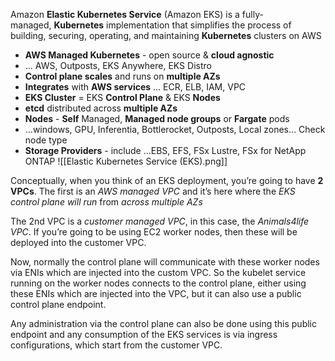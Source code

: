 Amazon **Elastic Kubernetes Service** (Amazon EKS) is a fully-managed, **Kubernetes** implementation that simplifies the process of building, securing, operating, and maintaining **Kubernetes** clusters on AWS

- **AWS Managed Kubernetes** - open source & **cloud agnostic**
- … AWS, Outposts, EKS Anywhere, EKS Distro
- **Control plane scales** and runs on **multiple AZs**
- **Integrates** with **AWS services** … ECR, ELB, IAM, VPC
- **EKS Cluster** = EKS **Control Plane** & EKS **Nodes**
- **etcd** distributed across **multiple AZs**
- **Nodes** - **Self** Managed, **Managed node groups** or **Fargate** pods
- …windows, GPU, Inferentia, Bottlerocket, Outposts, Local zones… Check node type
- **Storage Providers** - include …EBS, EFS, FSx Lustre, FSx for NetApp ONTAP
![[Elastic Kubernetes Service (EKS).png]]

Conceptually, when you think of an EKS deployment, you’re going to have **2 VPCs**. The first is an *AWS managed VPC* and it’s here where the *EKS control plane will run* from *across multiple AZs*

The 2nd VPC is a *customer managed VPC*, in this case, the *Animals4life VPC*. If you’re going to be using EC2 worker nodes, then these will be deployed into the customer VPC.

Now, normally the control plane will communicate with these worker nodes via ENIs which are injected into the custom VPC. So the kubelet service running on the worker nodes connects to the control plane, either using these ENIs which are injected into the VPC, but it can also use a public control plane endpoint.

Any administration via the control plane can also be done using this public endpoint and any consumption of the EKS services is via ingress configurations, which start from the customer VPC.
